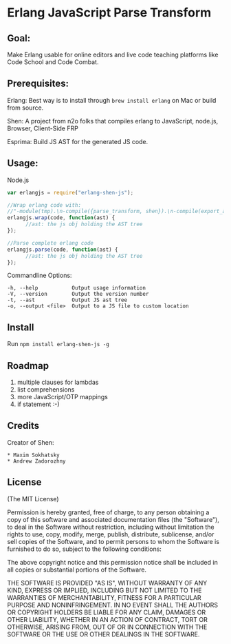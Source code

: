 Erlang JavaScript Parse Transform
=================================

Goal:
---------
Make Erlang usable for online editors and live code teaching platforms like Code School and Code Combat.


Prerequisites:
---------

Erlang: Best way is to install through `brew install erlang` on Mac or build from source. 

Shen: A project from n2o folks that compiles erlang to JavaScript, node.js, Browser, Client-Side FRP

Esprima: Build JS AST for the generated JS code.


Usage:
---------

  Node.js
  
  ```Javascript
  var erlangjs = require("erlang-shen-js");
  
  //Wrap erlang code with: 
  //"-module(tmp).\n-compile({parse_transform, shen}).\n-compile(export_all).\n-js([start/0]).\nstart() ->\n";
  erlangjs.wrap(code, function(ast) {
        //ast: the js obj holding the AST tree
  });
  
  //Parse complete erlang code
  erlangjs.parse(code, function(ast) {
        //ast: the js obj holding the AST tree
  });
  
  ```

  Commandline Options:

    -h, --help           Output usage information
    -V, --version        Output the version number
    -t, --ast            Output JS ast tree
    -o, --output <file>  Output to a JS file to custom location


Install
---------

Run `npm install erlang-shen-js -g`


Roadmap
-------

1. multiple clauses for lambdas
2. list comprehensions
3. more JavaScript/OTP mappings
4. if statement :-)


Credits
-------

Creator of Shen:

    * Maxim Sokhatsky
    * Andrew Zadorozhny
    
## License

(The MIT License)

Permission is hereby granted, free of charge, to any person obtaining a copy
of this software and associated documentation files (the "Software"), to deal
in the Software without restriction, including without limitation the rights
to use, copy, modify, merge, publish, distribute, sublicense, and/or sell
copies of the Software, and to permit persons to whom the Software is
furnished to do so, subject to the following conditions:

The above copyright notice and this permission notice shall be included in
all copies or substantial portions of the Software.

THE SOFTWARE IS PROVIDED "AS IS", WITHOUT WARRANTY OF ANY KIND, EXPRESS OR
IMPLIED, INCLUDING BUT NOT LIMITED TO THE WARRANTIES OF MERCHANTABILITY,
FITNESS FOR A PARTICULAR PURPOSE AND NONINFRINGEMENT. IN NO EVENT SHALL THE
AUTHORS OR COPYRIGHT HOLDERS BE LIABLE FOR ANY CLAIM, DAMAGES OR OTHER
LIABILITY, WHETHER IN AN ACTION OF CONTRACT, TORT OR OTHERWISE, ARISING FROM,
OUT OF OR IN CONNECTION WITH THE SOFTWARE OR THE USE OR OTHER DEALINGS IN
THE SOFTWARE.


